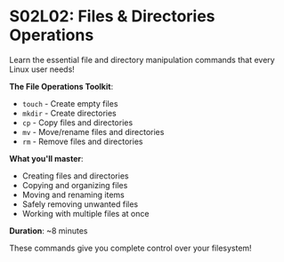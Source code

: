# S02L02: Files & Directories Operations

Learn the essential file and directory manipulation commands that every Linux user needs!

**The File Operations Toolkit**:
- `touch` - Create empty files
- `mkdir` - Create directories  
- `cp` - Copy files and directories
- `mv` - Move/rename files and directories
- `rm` - Remove files and directories

**What you'll master**:
- Creating files and directories
- Copying and organizing files
- Moving and renaming items
- Safely removing unwanted files
- Working with multiple files at once

**Duration**: ~8 minutes

These commands give you complete control over your filesystem!